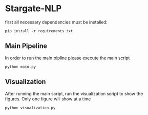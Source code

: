 # Stargate-NLP
first all necessary dependencies must be installed:

`pip install -r requirements.txt`

## Main Pipeline
In order to run the main pipline please execute the main script

`python main.py`

## Visualization
After running the main script, run the visualization script to show the figures.
Only one figure will show at a time

`python visualization.py`

